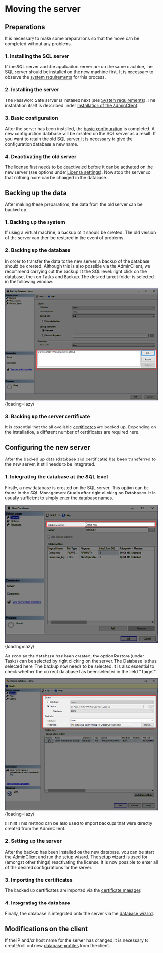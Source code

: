 # Moving the server

## Preparations

It is necessary to make some preparations so that the move can be completed without any problems.

### 1. Installing the SQL server

If the SQL server and the application server are on the same machine, the SQL server should be installed on the new machine first. It is necessary to observe the [system requirements](/installation/requirements/mssql) for this process.

### 2. Installing the server

The Password Safe server is installed next (see [System requirements](/installation/requirements/server)). The installation itself is described under [Installation of the AdminClient](/installation/server).

### 3. Basic configuration

After the server has been installed, the [basic configuration]({{url.placeholder}}) is completed. A new configuration database will be created on the SQL server as a result. If you want to retain the old SQL server, it is necessary to give the configuration database a new name.

### 4. Deactivating the old server

The license first needs to be deactivated before it can be activated on the new server (see options under [License settings]({{url.placeholder}})). Now stop the server so that nothing more can be changed in the database.

## Backing up the data

After making these preparations, the data from the old server can be backed up.

### 1. Backing up the system

If using a virtual machine, a backup of it should be created. The old version of the server can then be restored in the event of problems.

### 2. Backing up the database

In order to transfer the data to the new server, a backup of the database should be created. Although this is also possible via the AdminClient, we recommend carrying out the backup at the SQL level: right click on the database, then on Tasks and Backup. The desired target folder is selected in the following window.

![sql-backup](/assets/en/maintenance/movingserver/sql-backup-en.png){loading=lazy}

### 3. Backing up the server certificate

It is essential that the all available [certificates](({{url.placeholder}})) are backed up. Depending on the installation, a different number of certificates are required here.

## Configuring the new server

After the backed up data (database and certificate) has been transferred to the new server, it still needs to be integrated.

### 1. Integrating the database at the SQL level

Firstly, a new database is created on the SQL server. This option can be found in the SQL Management Studio after right clicking on Databases. It is usually sufficient to simply enter the database names.

![sql-backup](/assets/en/maintenance/movingserver/sql-new-db-en.png){loading=lazy}

As soon as the database has been created, the option Restore (under Tasks) can be selected by right clicking on the server. The Database is thus selected here. The backup now needs to be selected. It is also essential to check whether the correct database has been selected in the field "Target".

![sql-backup](/assets/en/maintenance/movingserver/sql-restore-en.png){loading=lazy}

!!! hint
    This method can be also used to import backups that were directly created from the AdminClient.

### 2. Setting up the server

After the backup has been installed on the new database, you can be start the AdminClient and run the setup wizard. The [setup wizard]({{url.placeholder}}) is used for (amongst other things) reactivating the license. It is now possible to enter all of the desired configurations for the server.

### 3. Importing the certificates

The backed up certificates are imported via the [certificate manager]({{url.placeholder}}).

### 4. Integrating the database

Finally, the database is integrated onto the server via the [database wizard]({{url.placeholder}}).

## Modifications on the client

If the IP and/or host name for the server has changed, it is necessary to create/roll out new [database profiles]({{url.placeholder}}) from the client.
